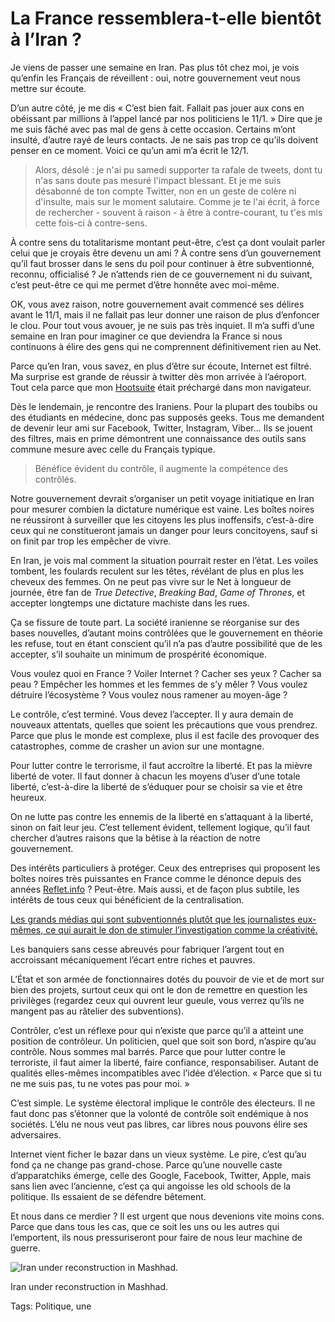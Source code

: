 # La France ressemblera-t-elle bientôt à l’Iran ?

Je viens de passer une semaine en Iran. Pas plus tôt chez moi, je vois qu’enfin les Français de réveillent : oui, notre gouvernement veut nous mettre sur écoute.

D’un autre côté, je me dis « C’est bien fait. Fallait pas jouer aux cons en obéissant par millions à l’appel lancé par nos politiciens le 11/1. » Dire que je me suis fâché avec pas mal de gens à cette occasion. Certains m’ont insulté, d’autre rayé de leurs contacts. Je ne sais pas trop ce qu’ils doivent penser en ce moment. Voici ce qu’un ami m’a écrit le 12/1.

> Alors, désolé : je n'ai pu samedi supporter ta rafale de tweets, dont tu n'as sans doute pas mesuré l'impact blessant. Et je me suis désabonné de ton compte Twitter, non en un geste de colère ni d'insulte, mais sur le moment salutaire. Comme je te l'ai écrit, à force de rechercher - souvent à raison - à être à contre-courant, tu t'es mis cette fois-ci à contre-sens.

À contre sens du totalitarisme montant peut-être, c’est ça dont voulait parler celui que je croyais être devenu un ami ? À contre sens d’un gouvernement qu’il faut brosser dans le sens du poil pour continuer à être subventionné, reconnu, officialisé ? Je n’attends rien de ce gouvernement ni du suivant, c’est peut-être ce qui me permet d’être honnête avec moi-même.

OK, vous avez raison, notre gouvernement avait commencé ses délires avant le 11/1, mais il ne fallait pas leur donner une raison de plus d’enfoncer le clou. Pour tout vous avouer, je ne suis pas très inquiet. Il m’a suffi d’une semaine en Iran pour imaginer ce que deviendra la France si nous continuons à élire des gens qui ne comprennent définitivement rien au Net.

Parce qu’en Iran, vous savez, en plus d’être sur écoute, Internet est filtré. Ma surprise est grande de réussir à twitter dès mon arrivée à l’aéroport. Tout cela parce que mon [Hootsuite](https://hootsuite.com) était préchargé dans mon navigateur.

Dès le lendemain, je rencontre des Iraniens. Pour la plupart des toubibs ou des étudiants en médecine, donc pas supposés geeks. Tous me demandent de devenir leur ami sur Facebook, Twitter, Instagram, Viber… Ils se jouent des filtres, mais en prime démontrent une connaissance des outils sans commune mesure avec celle du Français typique.

> Bénéfice évident du contrôle, il augmente la compétence des contrôlés.

Notre gouvernement devrait s’organiser un petit voyage initiatique en Iran pour mesurer combien la dictature numérique est vaine. Les boîtes noires ne réussiront à surveiller que les citoyens les plus inoffensifs, c’est-à-dire ceux qui ne constitueront jamais un danger pour leurs concitoyens, sauf si on finit par trop les empêcher de vivre.

En Iran, je vois mal comment la situation pourrait rester en l’état. Les voiles tombent, les foulards reculent sur les têtes, révélant de plus en plus les cheveux des femmes. On ne peut pas vivre sur le Net à longueur de journée, être fan de *True Detective*, *Breaking Bad*, *Game of Thrones*, et accepter longtemps une dictature machiste dans les rues.

Ça se fissure de toute part. La société iranienne se réorganise sur des bases nouvelles, d’autant moins contrôlées que le gouvernement en théorie les refuse, tout en étant conscient qu’il n’a pas d’autre possibilité que de les accepter, s’il souhaite un minimum de prospérité économique.

Vous voulez quoi en France ? Voiler Internet ? Cacher ses yeux ? Cacher sa peau ? Empêcher les hommes et les femmes de s’y mêler ? Vous voulez détruire l’écosystème ? Vous voulez nous ramener au moyen-âge ?

Le contrôle, c’est terminé. Vous devez l’accepter. Il y aura demain de nouveaux attentats, quelles que soient les précautions que vous prendrez. Parce que plus le monde est complexe, plus il est facile des provoquer des catastrophes, comme de crasher un avion sur une montagne.

Pour lutter contre le terrorisme, il faut accroître la liberté. Et pas la mièvre liberté de voter. Il faut donner à chacun les moyens d’user d’une totale liberté, c’est-à-dire la liberté de s’éduquer pour se choisir sa vie et être heureux.

On ne lutte pas contre les ennemis de la liberté en s’attaquant à la liberté, sinon on fait leur jeu. C’est tellement évident, tellement logique, qu’il faut chercher d’autres raisons que la bêtise à la réaction de notre gouvernement.

Des intérêts particuliers à protéger. Ceux des entreprises qui proposent les boîtes noires très puissantes en France comme le dénonce depuis des années [Reflet.info](https://reflets.info) ? Peut-être. Mais aussi, et de façon plus subtile, les intérêts de tous ceux qui bénéficient de la centralisation.

[Les grands médias qui sont subventionnés plutôt que les journalistes eux-mêmes, ce qui aurait le don de stimuler l’investigation comme la créativité.](http://www.huffingtonpost.fr/jacques-rosselin/aide-presse-journalistes_b_2693389.html)

Les banquiers sans cesse abreuvés pour fabriquer l’argent tout en accroissant mécaniquement l’écart entre riches et pauvres.

L’État et son armée de fonctionnaires dotés du pouvoir de vie et de mort sur bien des projets, surtout ceux qui ont le don de remettre en question les privilèges (regardez ceux qui ouvrent leur gueule, vous verrez qu’ils ne mangent pas au râtelier des subventions).

Contrôler, c’est un réflexe pour qui n’existe que parce qu’il a atteint une position de contrôleur. Un politicien, quel que soit son bord, n’aspire qu’au contrôle. Nous sommes mal barrés. Parce que pour lutter contre le terroriste, il faut aimer la liberté, faire confiance, responsabiliser. Autant de qualités elles-mêmes incompatibles avec l’idée d’élection. « Parce que si tu ne me suis pas, tu ne votes pas pour moi. »

C’est simple. Le système électoral implique le contrôle des électeurs. Il ne faut donc pas s’étonner que la volonté de contrôle soit endémique à nos sociétés. L’élu ne nous veut pas libres, car libres nous pouvons élire ses adversaires.

Internet vient ficher le bazar dans un vieux système. Le pire, c’est qu’au fond ça ne change pas grand-chose. Parce qu’une nouvelle caste d’apparatchiks émerge, celle des Google, Facebook, Twitter, Apple, mais sans lien avec l’ancienne, c’est ça qui angoisse les old schools de la politique. Ils essaient de se défendre bêtement.

Et nous dans ce merdier ? Il est urgent que nous devenions vite moins cons. Parce que dans tous les cas, que ce soit les uns ou les autres qui l’emportent, ils nous pressuriseront pour faire de nous leur machine de guerre.

![Iran under reconstruction in Mashhad.](http://blog.tcrouzet.comhttps://tcrouzet.com/images_tc/2015/04/IMG_1519.jpg)

Iran under reconstruction in Mashhad.



Tags: Politique, une